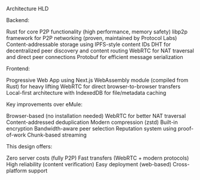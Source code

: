 Architecture HLD

Backend:

Rust for core P2P functionality (high performance, memory safety)
libp2p framework for P2P networking (proven, maintained by Protocol Labs)
Content-addressable storage using IPFS-style content IDs
DHT for decentralized peer discovery and content routing
WebRTC for NAT traversal and direct peer connections
Protobuf for efficient message serialization

Frontend:

Progressive Web App using Next.js
WebAssembly module (compiled from Rust) for heavy lifting
WebRTC for direct browser-to-browser transfers
Local-first architecture with IndexedDB for file/metadata caching

Key improvements over eMule:

Browser-based (no installation needed)
WebRTC for better NAT traversal
Content-addressed deduplication
Modern compression (zstd)
Built-in encryption
Bandwidth-aware peer selection
Reputation system using proof-of-work
Chunk-based streaming

This design offers:

Zero server costs (fully P2P)
Fast transfers (WebRTC + modern protocols)
High reliability (content verification)
Easy deployment (web-based)
Cross-platform support